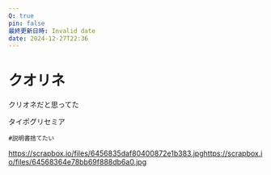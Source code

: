 ```yaml
---
Q: true
pin: false
最終更新日時: Invalid date
date: 2024-12-27T22:36
---
```

# クオリネ

クリオネだと思ってた

タイポグリセミア

`#説明書捨てたい`

https://scrapbox.io/files/6456835daf80400872e1b383.jpghttps://scrapbox.io/files/64568364e78bb69f888db6a0.jpg
